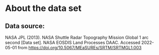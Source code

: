 # About the data set

## Data source:
NASA JPL (2013). NASA Shuttle Radar Topography Mission Global 1 arc second [Data set]. NASA EOSDIS Land Processes DAAC. Accessed 2022-05-01 from https://doi.org/10.5067/MEaSUREs/SRTM/SRTMGL1.003
